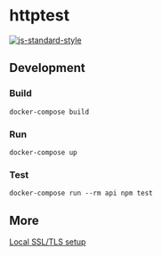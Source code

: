 # httptest

[![js-standard-style](https://img.shields.io/badge/code%20style-standard-brightgreen.svg)](http://standardjs.com/)

## Development

### Build
```
docker-compose build
```

### Run
```
docker-compose up
```

### Test
```
docker-compose run --rm api npm test
```

## More

[Local SSL/TLS setup](docs/local_certs.md)
